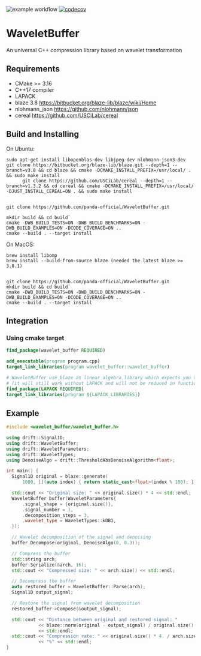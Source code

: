 ![example workflow](https://github.com/panda-official/WaveletBuffer/actions/workflows/test-linux.yml/badge.svg)
[![codecov](https://codecov.io/gh/panda-official/WaveletBuffer/branch/develop/graph/badge.svg?token=UWZLNR1PL6)](https://codecov.io/gh/panda-official/WaveletBuffer)

# WaveletBuffer
An universal  C++ compression library based on wavelet transformation

## Requirements
* CMake >= 3.16
* C++17 compiler 
* LAPACK
* blaze 3.8 https://bitbucket.org/blaze-lib/blaze/wiki/Home
* nlohmann_json https://github.com/nlohmann/json
* cereal https://github.com/USCiLab/cereal

## Build and Installing

On Ubuntu:

```
sudo apt-get install libopenblas-dev libjpeg-dev nlohmann-json3-dev
git clone https://bitbucket.org/blaze-lib/blaze.git --depth=1 --branch=v3.8 && cd blaze && cmake -DCMAKE_INSTALL_PREFIX=/usr/local/ . && sudo make install
      git clone https://github.com/USCiLab/cereal --depth=1 --branch=v1.3.2 && cd cereal && cmake -DCMAKE_INSTALL_PREFIX=/usr/local/ -DJUST_INSTALL_CEREAL=ON . && sudo make install


git clone https://github.com/panda-official/WaveletBuffer.git

mkdir build && cd build`
cmake -DWB_BUILD_TESTS=ON -DWB_BUILD_BENCHMARKS=ON -DWB_BUILD_EXAMPLES=ON -DCODE_COVERAGE=ON ..
cmake --build . --target install
```

On MacOS:

```
brew install libomp
brew install --build-from-source blaze (needed the latest blaze >= 3.8.1)


git clone https://github.com/panda-official/WaveletBuffer.git
mkdir build && cd build`
cmake -DWB_BUILD_TESTS=ON -DWB_BUILD_BENCHMARKS=ON -DWB_BUILD_EXAMPLES=ON -DCODE_COVERAGE=ON ..
cmake --build . --target install
```

## Integration

### Using cmake target
```cmake
find_package(wavelet_buffer REQUIRED)

add_executable(program program.cpp)
target_link_libraries(program wavelet_buffer::wavelet_buffer)

# WaveletBuffer use blaze as linear algebra library which expects you to have a LAPACK library installed
# (it will still work without LAPACK and will not be reduced in functionality, but performance may be limited)
find_package(LAPACK REQUIRED)
target_link_libraries(program ${LAPACK_LIBRARIES})
```

## Example
```c++
#include <wavelet_buffer/wavelet_buffer.h>

using drift::Signal1D;
using drift::WaveletBuffer;
using drift::WaveletParameters;
using drift::WaveletTypes;
using DenoiseAlgo = drift::ThresholdAbsDenoiseAlgorithm<float>;

int main() {
  Signal1D original = blaze::generate(
      1000, [](auto index) { return static_cast<float>(index % 100); });

  std::cout << "Original size: " << original.size() * 4 << std::endl;
  WaveletBuffer buffer(WaveletParameters{
      .signal_shape = {original.size()},
      .signal_number = 1,
      .decomposition_steps = 3,
      .wavelet_type = WaveletTypes::kDB1,
  });

  // Wavelet decomposition of the signal and denoising
  buffer.Decompose(original, DenoiseAlgo(0, 0.3));

  // Compress the buffer
  std::string arch;
  buffer.Serialize(&arch, 16);
  std::cout << "Compressed size: " << arch.size() << std::endl;

  // Decompress the buffer
  auto restored_buffer = WaveletBuffer::Parse(arch);
  Signal1D output_signal;

  // Restore the signal from wavelet decomposition
  restored_buffer->Compose(&output_signal);

  std::cout << "Distance between original and restored signal: "
            << blaze::norm(original - output_signal) / original.size()
            << std::endl;
  std::cout << "Compression rate: " << original.size() * 4. / arch.size() * 100
            << "%" << std::endl;
}
```
